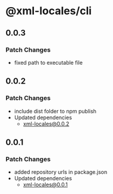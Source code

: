 # @xml-locales/cli

## 0.0.3

### Patch Changes

- fixed path to executable file

## 0.0.2

### Patch Changes

- include dist folder to npm publish
- Updated dependencies
  - xml-locales@0.0.2

## 0.0.1

### Patch Changes

- added repository urls in package.json
- Updated dependencies
  - xml-locales@0.0.1

